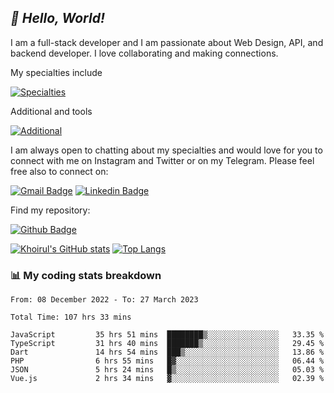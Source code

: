 ## _:wave: Hello, World!_

I am a full-stack developer and I am passionate about Web Design, API, and backend developer. I love collaborating and making connections.

My specialties include

[![Specialties](https://skillicons.dev/icons?i=php,laravel,javascript,react,vue,mysql,tailwind)](https://skillicons.dev)

Additional and tools

[![Additional](https://skillicons.dev/icons?i=bash,vscode,vite,webpack,vercel,git,github,gitlab)](https://skillicons.dev)

I am always open to chatting about my specialties and would love for you to connect with me on Instagram and Twitter or on my Telegram. Please feel free also to connect on:

[![Gmail Badge](https://img.shields.io/badge/-ahmusafir.khoirul@gmail.com-c14438?style=flat&logo=Gmail&logoColor=white&link=mailto:ahmusafir.khoirul@gmail.com)](mailto:ahmusafir.khoirul@gmail.com)
[![Linkedin Badge](https://img.shields.io/badge/-Ahmad_Musafir_Khoirul_Fattah-0072b1?style=flat&logo=Linkedin&logoColor=white&link=https://www.linkedin.com/in/ahmad-musafir-khoirul-fattah-26a53a207/)](https://www.linkedin.com/in/masmuss/)

Find my repository:

[![Github Badge](https://img.shields.io/badge/-masmuss-grey?style=flat&logo=github&logoColor=white&link=https://github.com/masmuss)](https://github.com/masmuss)

[![Khoirul's GitHub stats](https://github-readme-stats.vercel.app/api?username=masmuss&show_icons=true&include_all_commits=true&theme=transparent&layout=compact)](https://github.com/masmuss/github-readme-stats)
[![Top Langs](https://github-readme-stats.vercel.app/api/top-langs/?username=masmuss&theme=transparent&layout=compact)](https://github.com/masmuss/github-readme-stats)

### :bar_chart: My coding stats breakdown

<!--START_SECTION:waka-->

```text
From: 08 December 2022 - To: 27 March 2023

Total Time: 107 hrs 33 mins

JavaScript         35 hrs 51 mins  ████████▒░░░░░░░░░░░░░░░░   33.35 %
TypeScript         31 hrs 40 mins  ███████▒░░░░░░░░░░░░░░░░░   29.45 %
Dart               14 hrs 54 mins  ███▒░░░░░░░░░░░░░░░░░░░░░   13.86 %
PHP                6 hrs 55 mins   █▓░░░░░░░░░░░░░░░░░░░░░░░   06.44 %
JSON               5 hrs 24 mins   █▒░░░░░░░░░░░░░░░░░░░░░░░   05.03 %
Vue.js             2 hrs 34 mins   ▓░░░░░░░░░░░░░░░░░░░░░░░░   02.39 %
```

<!--END_SECTION:waka-->
